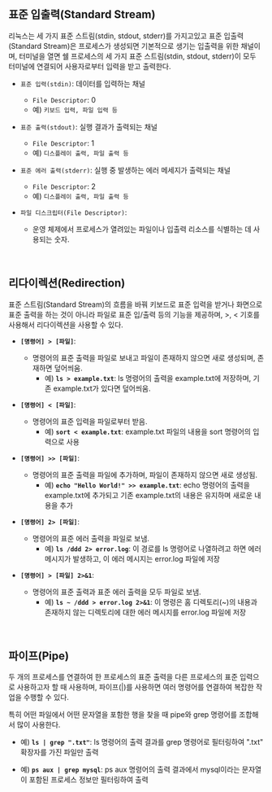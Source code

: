 ## 표준 입출력(Standard Stream)
리눅스는 세 가지 표준 스트림(stdin, stdout, stderr)를 가지고있고 표준 입출력(Standard Stream)은 프로세스가 생성되면 기본적으로 생기는 입출력을 위한 채널이며, 터미널을 열면 쉘 프로세스의 세 가지 표준 스트림(stdin, stdout, stderr)이 모두 터미널에 연결되어 사용자로부터 입력을 받고 출력한다.

- `표준 입력(stdin)`: 데이터를 입력하는 채널
    - `File Descriptor`: 0
    - 예) `키보드 입력, 파일 입력 등`


- `표준 출력(stdout)`: 실행 결과가 출력되는 채널
    - `File Descriptor`: 1
    - 예) `디스플레이 출력, 파일 출력 등`


- `표준 에러 출력(stderr)`: 실행 중 발생하는 에러 메세지가 출력되는 채널
    - `File Descriptor`: 2
    - 예) `디스플레이 출력, 파일 출력 등`


- `파일 디스크립터(File Descriptor)`: 
  - 운영 체제에서 프로세스가 열려있는 파일이나 입출력 리소스를 식별하는 데 사용되는 숫자.

<br>

## 리다이렉션(Redirection)
표준 스트림(Standard Stream)의 흐름을 바꿔 키보드로 표준 입력을 받거나 화면으로 표준 출력을 하는 것이 아니라 파일로 표준 입/출력 등의 기능을 제공하며, >, < 기호를 사용해서 리다이렉션을 사용할 수 있다.

- **`[명령어] > [파일]`**:
  - 명령어의 표준 출력을 파일로 보내고 파일이 존재하지 않으면 새로 생성되며, 존재하면 덮어씌움.
    - 예) **`ls > example.txt`**: ls 명령어의 출력을 example.txt에 저장하며, 기존 example.txt가 있다면 덮어씌움.


- **`[명령어] < [파일]`**:
  - 명령어의 표준 입력을 파일로부터 받음.
    - 예) **`sort < example.txt`**: example.txt 파일의 내용을 sort 명령어의 입력으로 사용


- **`[명령어] >> [파일]`**:
  - 명령어의 표준 출력을 파일에 추가하며, 파일이 존재하지 않으면 새로 생성됨.
    - 예) **`echo "Hello World!" >> example.txt`**: echo 명령어의 출력을 example.txt에 추가되고 기존 example.txt의 내용은 유지하며 새로운 내용을 추가


- **`[명령어] 2> [파일]`**:
  - 명령어의 표준 에러 출력을 파일로 보냄.
    - 예) **`ls /ddd 2> error.log`**: 이 경로를 ls 명령어로 나열하려고 하면 에러 메시지가 발생하고, 이 에러 메시지는 error.log 파일에 저장


- **`[명령어] > [파일] 2>&1`**:
  - 명령어의 표준 출력과 표준 에러 출력을 모두 파일로 보냄.
    - 예) **`ls ~ /ddd > error.log 2>&1`**: 이 명령은 홈 디렉토리(~)의 내용과 존재하지 않는 디렉토리에 대한 에러 메시지를 error.log 파일에 저장

<br>

## 파이프(Pipe)
두 개의 프로세스를 연결하여 한 프로세스의 표준 출력을 다른 프로세스의 표준 입력으로 사용하고자 할 때 사용하며, 파이프(|)를 사용하면 여러 명령어를 연결하여 복잡한 작업을 수행할 수 있다.

특히 어떤 파일에서 어떤 문자열을 포함한 행을 찾을 때 pipe와 grep 명령어를 조합해서 많이 사용한다.

- 예) **`ls | grep ".txt"`**: ls 명령어의 출력 결과를 grep 명령어로 필터링하여 ".txt" 확장자를 가진 파일만 출력


- 예) **`ps aux | grep mysql`**: ps aux 명령어의 출력 결과에서 mysql이라는 문자열이 포함된 프로세스 정보만 필터링하여 출력